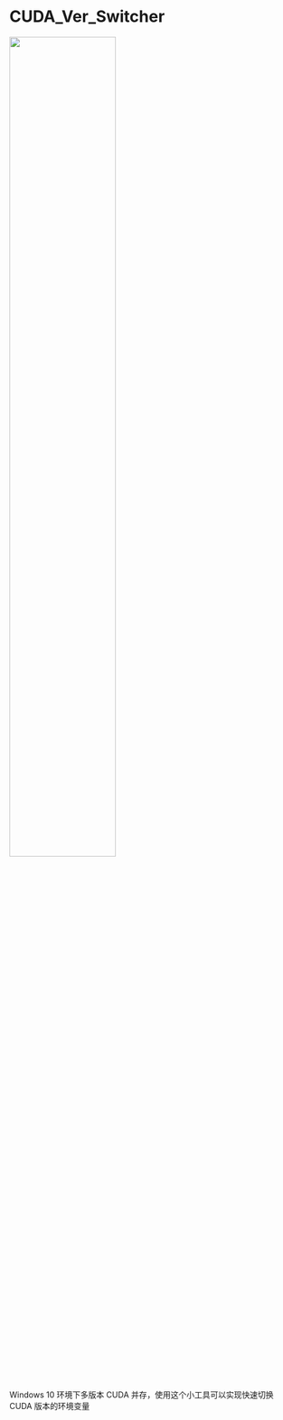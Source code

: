 # CUDA_Ver_Switcher

<img src='https://picrepo.netlify.app/CUDA_Ver_Switcher/cover.gif' width="61%"></img>

Windows 10 环境下多版本 CUDA 并存，使用这个小工具可以实现快速切换 CUDA 版本的环境变量